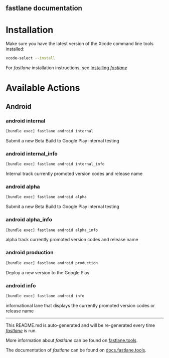 fastlane documentation
----

# Installation

Make sure you have the latest version of the Xcode command line tools installed:

```sh
xcode-select --install
```

For _fastlane_ installation instructions, see [Installing _fastlane_](https://docs.fastlane.tools/#installing-fastlane)

# Available Actions

## Android

### android internal

```sh
[bundle exec] fastlane android internal
```

Submit a new Beta Build to Google Play internal testing

### android internal_info

```sh
[bundle exec] fastlane android internal_info
```

Internal track currently promoted version codes and release name

### android alpha

```sh
[bundle exec] fastlane android alpha
```

Submit a new Beta Build to Google Play internal testing

### android alpha_info

```sh
[bundle exec] fastlane android alpha_info
```

alpha track currently promoted version codes and release name

### android production

```sh
[bundle exec] fastlane android production
```

Deploy a new version to the Google Play

### android info

```sh
[bundle exec] fastlane android info
```

informational lane that displays the currently promoted version codes or release name

----

This README.md is auto-generated and will be re-generated every time [_fastlane_](https://fastlane.tools) is run.

More information about _fastlane_ can be found on [fastlane.tools](https://fastlane.tools).

The documentation of _fastlane_ can be found on [docs.fastlane.tools](https://docs.fastlane.tools).

